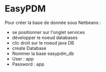 # EasyPDM

Pour créer la base de donnée sous Netbeans :
  - se positionner sur l'onglet services
  - développer le noeud databases
  - clic droit sur le noeud java DB
  - create Database
  - Nommer la base easypdm_db
  - User : app
  - Password : app
